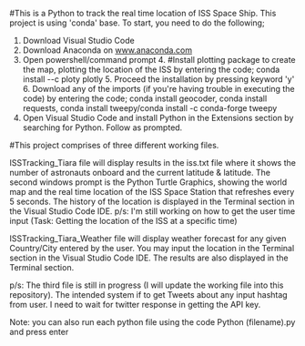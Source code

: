 #This is a Python to track the real time location of ISS Space Ship. This project is using 'conda' base. To start, you need to do the following;

1. Download Visual Studio Code
2. Download Anaconda on www.anaconda.com
3. Open powershell/command prompt
    4. #Install plotting package to create the map, plotting the location of the ISS by entering the code; conda install --c ploty plotly
    5. Proceed the installation by pressing keyword 'y'
    6. Download any of the imports (if you're having trouble in executing the code) by entering the code; conda install geocoder, conda install requests, conda          install tweepy/conda install -c conda-forge tweepy
7. Open Visual Studio Code and install Python in the Extensions section by searching for Python. Follow as prompted.


#This project comprises of three different working files.

ISSTracking_Tiara file will display results in the iss.txt file where it shows the number of astronauts onboard and the current latitude & latitude. 
The second windows prompt is the Python Turtle Graphics, showing the world map and the real time location of the ISS Space Station that refreshes every 5 seconds.
The history of the location is displayed in the Terminal section in the Visual Studio Code IDE.
p/s: I'm still working on how to get the user time input (Task: Getting the location of the ISS at a specific time)

ISSTracking_Tiara_Weather file will display weather forecast for any given Country/City entered by the user.
You may input the location in the Terminal section in the Visual Studio Code IDE.
The results are also displayed in the Terminal section.

p/s: The third file is still in progress (I will update the working file into this repository). The intended system if to get Tweets about any input hashtag from user. I need to wait for twitter response in getting the API key.

Note: you can also run each python file using the code Python (filename).py and press enter
